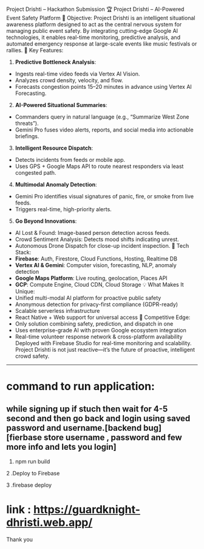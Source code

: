 Project Drishti – Hackathon Submission
🏆 Project Drishti – AI-Powered Event Safety Platform
🎯 Objective:
Project Drishti is an intelligent situational awareness platform designed to act as the central nervous system for managing public event safety. By integrating cutting-edge Google AI technologies, it enables real-time monitoring, predictive analysis, and automated emergency response at large-scale events like music festivals or rallies.
🚀 Key Features:
1. **Predictive Bottleneck Analysis**:
- Ingests real-time video feeds via Vertex AI Vision.
- Analyzes crowd density, velocity, and flow.
- Forecasts congestion points 15–20 minutes in advance using Vertex AI Forecasting.
2. **AI-Powered Situational Summaries**:
- Commanders query in natural language (e.g., “Summarize West Zone threats”).
- Gemini Pro fuses video alerts, reports, and social media into actionable briefings.
3. **Intelligent Resource Dispatch**:
- Detects incidents from feeds or mobile app.
- Uses GPS + Google Maps API to route nearest responders via least congested path.
4. **Multimodal Anomaly Detection**:
- Gemini Pro identifies visual signatures of panic, fire, or smoke from live feeds.
- Triggers real-time, high-priority alerts.
5. **Go Beyond Innovations**:
- AI Lost & Found: Image-based person detection across feeds.
- Crowd Sentiment Analysis: Detects mood shifts indicating unrest.
- Autonomous Drone Dispatch for close-up incident inspection.
🧠 Tech Stack:
- **Firebase**: Auth, Firestore, Cloud Functions, Hosting, Realtime DB
- **Vertex AI & Gemini**: Computer vision, forecasting, NLP, anomaly detection
- **Google Maps Platform**: Live routing, geolocation, Places API
- **GCP**: Compute Engine, Cloud CDN, Cloud Storage
💡 What Makes It Unique:
- Unified multi-modal AI platform for proactive public safety
- Anonymous detection for privacy-first compliance (GDPR-ready)
- Scalable serverless infrastructure
- React Native + Web support for universal access
🏅 Competitive Edge:
- Only solution combining safety, prediction, and dispatch in one
- Uses enterprise-grade AI with proven Google ecosystem integration
- Real-time volunteer response network & cross-platform availability
Deployed with Firebase Studio for real-time monitoring and scalability. Project Drishti is not just reactive—it’s the future of proactive, intelligent crowd safety.


---------------
# command to run application:
## while signing up if stuch then wait for 4-5 second and then go back and login using saved password and username.[backend bug] [fierbase store username , password and few more info and lets you login]

1. npm run build

2 .Deploy to Firebase

3 .firebase deploy

# link : https://guardknight-dhristi.web.app/

Thank you
